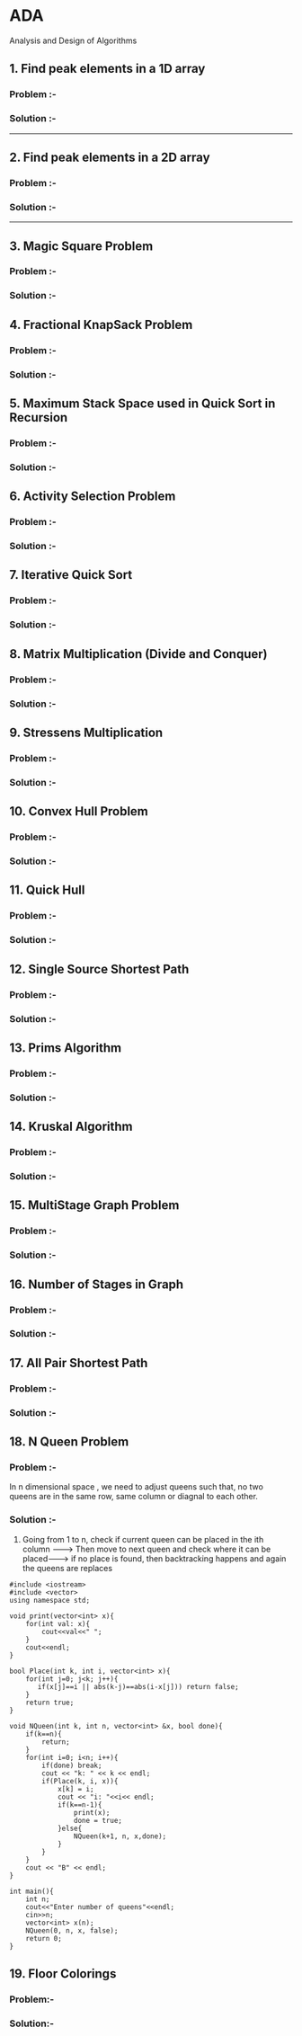 # ADA

Analysis and Design of Algorithms

## 1. Find peak elements in a 1D array

### Problem :-

### Solution :-

----
## 2. Find peak elements in a 2D array

### Problem :-

### Solution :-

----------

## 3. Magic Square Problem

### Problem :-

### Solution :-

## 4. Fractional KnapSack Problem

### Problem :-

### Solution :-

## 5. Maximum Stack Space used in Quick Sort in Recursion

### Problem :-

### Solution :-

## 6. Activity Selection Problem

### Problem :-

### Solution :-

## 7. Iterative Quick Sort

### Problem :-

### Solution :-

## 8. Matrix Multiplication (Divide and Conquer)

### Problem :-

### Solution :-

## 9. Stressens Multiplication

### Problem :-

### Solution :-

## 10. Convex Hull Problem

### Problem :-

### Solution :-

## 11. Quick Hull

### Problem :-

### Solution :-

## 12. Single Source Shortest Path

### Problem :-

### Solution :-

## 13. Prims Algorithm

### Problem :-

### Solution :-

## 14. Kruskal Algorithm

### Problem :-

### Solution :-

## 15. MultiStage Graph Problem

### Problem :-

### Solution :-

## 16. Number of Stages in Graph

### Problem :-

### Solution :-

## 17. All Pair Shortest Path

### Problem :-

### Solution :-


## 18. N Queen Problem

### Problem :-

In n dimensional space , we need to adjust queens such that, no two queens are in the same row, same column or diagnal to each other.

### Solution :-

1. Going from 1 to n, check if current queen can be placed in the ith column ---> Then move to next queen and check where it can be placed---> if no place is found, then backtracking happens and again the queens are replaces

```
#include <iostream>
#include <vector>
using namespace std;

void print(vector<int> x){
    for(int val: x){
        cout<<val<<" ";
    }
    cout<<endl;
}

bool Place(int k, int i, vector<int> x){
    for(int j=0; j<k; j++){
       if(x[j]==i || abs(k-j)==abs(i-x[j])) return false;
    }
    return true;
}

void NQueen(int k, int n, vector<int> &x, bool done){
    if(k==n){
        return;
    }
    for(int i=0; i<n; i++){
        if(done) break;
        cout << "k: " << k << endl;
        if(Place(k, i, x)){
            x[k] = i;
            cout << "i: "<<i<< endl;
            if(k==n-1){
                print(x);
                done = true;
            }else{
                NQueen(k+1, n, x,done);
            }
        }
    }
    cout << "B" << endl;
}

int main(){
    int n;
    cout<<"Enter number of queens"<<endl;
    cin>>n;
    vector<int> x(n);
    NQueen(0, n, x, false);
    return 0;
}
```

## 19. Floor Colorings

### Problem:-
### Solution:- 